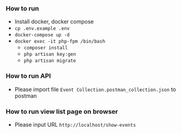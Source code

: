 ### How to run
- Install docker, docker compose
- `cp .env.example .env`
- `docker-compose up -d`
- `docker exec -it php-fpm /bin/bash`
    - `composer install`
    - `php artisan key:gen`
    - `php artisan migrate`
### How to run API
- Please import file `Event Collection.postman_collection.json` to postman
### How to run view list page on browser
- Please input URL `http://localhost/show-events`